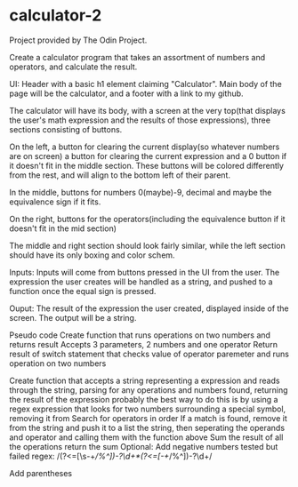 # calculator-2
Project provided by The Odin Project.

Create a calculator program that takes an assortment of numbers and operators, and calculate the result.

UI: Header with a basic h1 element claiming "Calculator". Main body of the page will be the calculator, and a footer with a link to my
github.

The calculator will have its body, with a screen at the very top(that displays the user's math expression and the results of those
expressions), three sections consisting of buttons.

On the left, a button for clearing the current display(so whatever numbers are on
screen) a button for clearing the current expression and a 0 button if it doesn't fit in the middle section. These buttons will be colored
differently from the rest, and will align to the bottom left of their parent.

In the middle, buttons for numbers 0(maybe)-9, decimal and maybe the equivalence sign if it fits.

On the right, buttons for the operators(including the equivalence button if it doesn't fit in the mid section)

The middle and right section should look fairly similar, while the left section should have its only boxing and color schem. 

Inputs: Inputs will come from buttons pressed in the UI from the user. The expression the user creates will be handled as a string, and pushed to a function once the equal sign is pressed.

Ouput: The result of the expression the user created, displayed inside of the screen. The output will be a string.

Pseudo code
Create function that runs operations on two numbers and returns result 
  Accepts 3 parameters, 2 numbers and one operator
  Return result of switch statement that checks value of operator paremeter and runs operation on two numbers

Create function that accepts a string representing a expression and reads through the string, parsing for any operations and numbers found, returning the result of the expression
  probably the best way to do this is by using a regex expression that looks for two numbers surrounding a special symbol, removing it from
    Search for operators in order
    If a match is found, remove it from the string and push it to a list
  the string, then seperating the operands and operator and calling them with the function above
  Sum the result of all the operations
  return the sum
Optional: 
Add negative numbers
  tested but failed regex: /(?<=[\s-+*/%^])-?\d+\*(?<=[-+*/%^])-?\d+/

Add parentheses